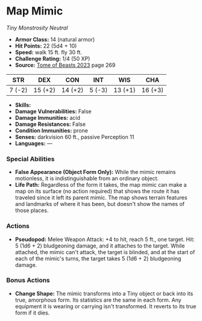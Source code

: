 # Map Mimic

*Tiny* *Monstrosity* *Neutral*

- **Armor Class:** 14 (natural armor)
- **Hit Points:** 22 (5d4 + 10)
- **Speed:** walk 15 ft. fly 30 ft.
- **Challenge Rating:** 1/4 (50 XP)
- **Source:** [Tome of Beasts 2023](https://koboldpress.com/kpstore/product/tome-of-beasts-1-2023-edition/) page 269

| STR | DEX | CON | INT | WIS | CHA |
| --- | --- | --- | --- | --- | --- |
| 7 (-2) | 15 (+2) | 14 (+2) | 5 (-3) | 13 (+1) | 16 (+3) |

- **Skills:** 
- **Damage Vulnerabilities:** False
- **Damage Immunities:** acid
- **Damage Resistances:** False
- **Condition Immunities:** prone
- **Senses:** darkvision 60 ft., passive Perception 11
- **Languages:** —

### Special Abilities

- **False Appearance (Object Form Only):** While the mimic remains motionless, it is indistinguishable from an ordinary object.
- **Life Path:** Regardless of the form it takes, the map mimic can make a map on its surface (no action required) that shows the route it has traveled since it left its parent mimic. The map shows terrain features and landmarks of where it has been, but doesn't show the names of those places.

### Actions

- **Pseudopod:** Melee Weapon Attack: +4 to hit, reach 5 ft., one target. Hit: 5 (1d6 + 2) bludgeoning damage, and it attaches to the target. While attached, the mimic can't attack, the target is blinded, and at the start of each of the mimic's turns, the target takes 5 (1d6 + 2) bludgeoning damage.

### Bonus Actions

- **Change Shape:** The mimic transforms into a Tiny object or back into its true, amorphous form. Its statistics are the same in each form. Any equipment it is wearing or carrying isn't transformed. It reverts to its true form if it dies.
